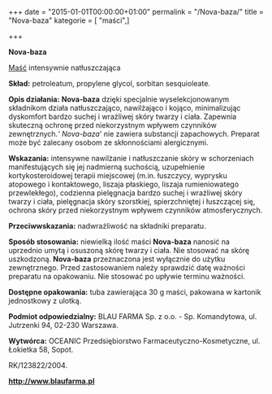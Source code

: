 +++
date = "2015-01-01T00:00:00+01:00"
permalink = "/Nova-baza/"
title = "Nova-baza"
kategorie = [ "maści",]

+++

**Nova-baza**

[Maść](/atopedia/maść "wikilink") intensywnie natłuszczająca

**Skład:** petroleatum, propylene glycol, sorbitan sesquioleate.

**Opis działania:** **Nova-baza** dzięki specjalnie wyselekcjonowanym składnikom działa natłuszczająco, nawilżająco i kojąco, minimalizując dyskomfort bardzo suchej i wrażliwej skóry twarzy i ciała. Zapewnia skuteczną ochronę przed niekorzystnym wpływem czynników zewnętrznych.*' Nova-baza*' nie zawiera substancji zapachowych. Preparat może być zalecany osobom ze skłonnościami alergicznymi.

**Wskazania:** intensywne nawilżanie i natłuszczanie skóry w schorzeniach manifestujących się jej nadmierną suchością, uzupełnienie kortykosteroidowej terapii miejscowej (m.in. łuszczycy, wyprysku atopowego i kontaktowego, liszaja płaskiego, liszaja rumieniowatego przewlekłego), codzienna pielęgnacja bardzo suchej i wrażliwej skóry twarzy i ciała, pielęgnacja skóry szorstkiej, spierzchniętej i łuszczącej się, ochrona skóry przed niekorzystnym wpływem czynników atmosferycznych.

**Przeciwwskazania:** nadwrażliwość na składniki preparatu.

**Sposób stosowania:** niewielką ilość maści **Nova-baza** nanosić na uprzednio umytą i osuszoną skórę twarzy i ciała. Nie stosować na skórę uszkodzoną. **Nova-baza** przeznaczona jest wyłącznie do użytku zewnętrznego. Przed zastosowaniem należy sprawdzić datę ważności preparatu na opakowaniu. Nie stosować po upływie terminu ważności.

**Dostępne opakowania:** tuba zawierająca 30 g maści, pakowana w kartonik jednostkowy z ulotką.

**Podmiot odpowiedzialny:** BLAU FARMA Sp. z o.o. - Sp. Komandytowa, ul. Jutrzenki 94, 02-230 Warszawa.

**Wytwórca:** OCEANIC Przedsiębiorstwo Farmaceutyczno-Kosmetyczne, ul. Łokietka 58, Sopot.

RK/123822/2004.

**<http://www.blaufarma.pl>**

